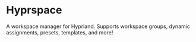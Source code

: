 # Hyprspace

A workspace manager for Hyprland. Supports workspace groups, dynamic assignments, presets, templates, and more!

